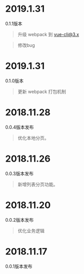 # 2019.1.31
0.1.1版本
> 升级 webpack 到 vue-cli@3.x

> 修改bug

# 2019.1.31
0.1.0版本
> 更新 webpack 打包机制

# 2018.11.28
0.0.4版本发布
> 优化本地分页。

# 2018.11.26
0.0.3版本发布
> 新增列表分页功能。


# 2018.11.20
0.0.2版本发布
> 优化业务逻辑

# 2018.11.17

0.0.1版本发布
